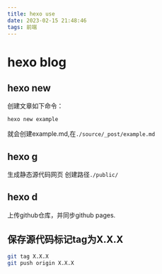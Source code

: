 ```yaml
---
title: hexo use
date: 2023-02-15 21:48:46
tags: 前端
---
```


# hexo blog


## hexo new 
创建文章如下命令：
```bash
hexo new example

```
就会创建example.md,在`./source/_post/example.md`



## hexo g 
生成静态源代码网页
创建路径`./public/`

## hexo d
上传github仓库，并同步github pages.

## 保存源代码标记tag为X.X.X
```bash
git tag X.X.X
git push origin X.X.X
```


